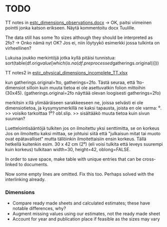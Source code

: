 # TODO

TT notes in [estc_dimensions_observations.docx](estc_dimensions_observations.docx)
-> OK, paitsi viimeinen pointti jonka katson erikseen. Näytä kommentoitu docx Tuulille.

The data still has some 1to sizes although they should be interpreted as 2fo?
-> Onko nämä nyt OK? Jos ei, niin löytyykö esimerkki jossa tulkinta on virheellinen?


Lukuisa joukko merkintöjä jotka kyllä pitäisi tunnistua:
sort(table(df.orig$value[which(is.na(df.preprocessed$gatherings.original))]))

TT notes2 in [estc_physical_dimensions_incomplete_TT.xlsx](estc_physical_dimensions_incomplete_TT.xlsx)

 kun gatherings.original=1to, gatherings=2fo. Tästä seuraa, että 1to-dimensiot silloin kuin muuta tietoa ei ole asettuvatkin folion mittoihin (30x45). (gatherings.original=2fo näyttää olevan loogisesti gatherings=2fo)

merkitsin x:llä ylimääräiseen sarakkeeseen ne, joissa selvästi ei ole dimensiotietoa, ja kysymysmerkillä ne kaksi tapausta, joista en ole varma:
⁰. >> voisiko tarkoittaa 1⁰?
obl.slip.  >> sisältääkö muuta tietoa kuin sivun suunnan?

Luettelointisääntöjä tulkiten jos on ilmoitettu yksi senttimitta, se on korkeus 
Jos on ilmoitettu kaksi mittaa, se johtuisi siitä että "julkaisun mitat tai muoto ovat epätavalliset" mutta tällöinkin ilmoitettaisiin ensin korkeus. 
Tällä hetkellä kuitenkin esim. 30 x 42 cm (2⁰) (eli voisi tulkita  että leveys suurempi kuin korkeus) tulkitaan width=30, height=42, oblong=FALSE. 

In order to save space, make table with unique entries that can be cross-linked to documents.

Now some empty lines are omitted. Fix this too. Perhaps solved with the interlinking already.

### Dimensions

  * Compare ready made sheets and calculated estimates; these have
    notable differences, why?
  * Augment missing values using our estimates, not the ready made sheet 
  * Account for year and publication place if feasible as the sizes may vary
